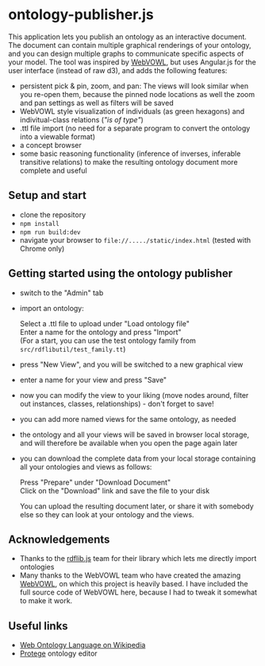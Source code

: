 # ontology-publisher.js

This application lets you publish an ontology as an interactive document. The document can contain multiple graphical renderings of your ontology, and you can design multiple graphs to communicate specific aspects of your model.
The tool was inspired by [WebVOWL](https://github.com/VisualDataWeb/WebVOWL), but uses Angular.js for the user interface (instead of raw d3), and adds the following features:
* persistent pick & pin, zoom, and pan: The views will look similar when you re-open them, because the pinned node locations as well the zoom and pan settings as well as filters will be saved
* WebVOWL style visualization of individuals (as green hexagons) and indivitual-class relations (*"is of type"*)
* .ttl file import (no need for a separate program to convert the ontology into a viewable format)
* a concept browser
* some basic reasoning functionality (inference of inverses, inferable transitive relations) to make the resulting ontology document more complete and useful

## Setup and start
* clone the repository
* `npm install`
* `npm run build:dev`
* navigate your browser to `file://...../static/index.html` (tested with Chrome only)

## Getting started using the ontology publisher
* switch to the "Admin" tab
* import an ontology:

   Select a .ttl file to upload under "Load ontology file"  
   Enter a name for the ontology and press "Import"  
   (For a start, you can use the test ontology family from `src/rdflibutil/test_family.tt`)
* press "New View", and you will be switched to a new graphical view
* enter a name for your view and press "Save"
* now you can modify the view to your liking (move nodes around, filter out instances, classes, relationships) - don't forget to save!
* you can add more named views for the same ontology, as needed
* the ontology and all your views will be saved in browser local storage, and will therefore be available when you open the page again later
* you can download the complete data from your local storage containing all your ontologies and views as follows:

  Press "Prepare" under "Download Document"  
  Click on the "Download" link and save the file to your disk

  You can upload the resulting document later, or share it with somebody else so they can look at your ontology and the views.

## Acknowledgements
* Thanks to the [rdflib.js](https://github.com/linkeddata/rdflib.js) team for their library which lets me directly import ontologies
* Many thanks to the WebVOWL team who have created the amazing [WebVOWL](https://github.com/VisualDataWeb/WebVOWL), on which this project is heavily based. I have included the full source code of WebVOWL here, because I had to tweak it somewhat to make it work.

## Useful links
* [Web Ontology Language on Wikipedia](https://en.wikipedia.org/wiki/Web_Ontology_Language)
* [Protege](http://protege.stanford.edu/) ontology editor
